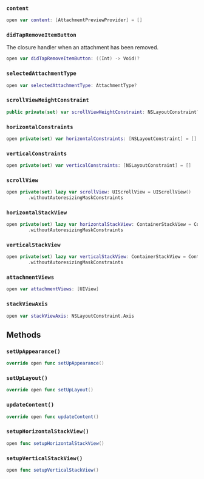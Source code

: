 
### `content`

``` swift
open var content: [AttachmentPreviewProvider] = [] 
```

### `didTapRemoveItemButton`

The closure handler when an attachment has been removed.

``` swift
open var didTapRemoveItemButton: ((Int) -> Void)?
```

### `selectedAttachmentType`

``` swift
open var selectedAttachmentType: AttachmentType?
```

### `scrollViewHeightConstraint`

``` swift
public private(set) var scrollViewHeightConstraint: NSLayoutConstraint?
```

### `horizontalConstraints`

``` swift
open private(set) var horizontalConstraints: [NSLayoutConstraint] = []
```

### `verticalConstraints`

``` swift
open private(set) var verticalConstraints: [NSLayoutConstraint] = []
```

### `scrollView`

``` swift
open private(set) lazy var scrollView: UIScrollView = UIScrollView()
        .withoutAutoresizingMaskConstraints
```

### `horizontalStackView`

``` swift
open private(set) lazy var horizontalStackView: ContainerStackView = ContainerStackView(axis: .horizontal, spacing: 8)
        .withoutAutoresizingMaskConstraints
```

### `verticalStackView`

``` swift
open private(set) lazy var verticalStackView: ContainerStackView = ContainerStackView(axis: .vertical, spacing: 8)
        .withoutAutoresizingMaskConstraints
```

### `attachmentViews`

``` swift
open var attachmentViews: [UIView] 
```

### `stackViewAxis`

``` swift
open var stackViewAxis: NSLayoutConstraint.Axis 
```

## Methods

### `setUpAppearance()`

``` swift
override open func setUpAppearance() 
```

### `setUpLayout()`

``` swift
override open func setUpLayout() 
```

### `updateContent()`

``` swift
override open func updateContent() 
```

### `setupHorizontalStackView()`

``` swift
open func setupHorizontalStackView() 
```

### `setupVerticalStackView()`

``` swift
open func setupVerticalStackView() 
